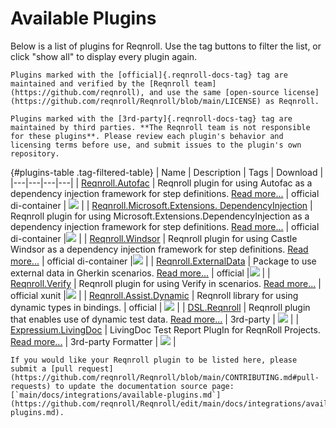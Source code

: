 # Available Plugins

Below is a list of plugins for Reqnroll. Use the tag buttons to filter the list, or click "show all" to display every plugin again.

```{important}
Plugins marked with the [official]{.reqnroll-docs-tag} tag are maintained and verified by the [Reqnroll team](https://github.com/reqnroll), and use the same [open‑source license](https://github.com/reqnroll/Reqnroll/blob/main/LICENSE) as Reqnroll.

Plugins marked with the [3rd‑party]{.reqnroll-docs-tag} tag are maintained by third parties. **The Reqnroll team is not responsible for these plugins**. Please review each plugin's behavior and licensing terms before use, and submit issues to the plugin's own repository.
```

{#plugins-table .tag-filtered-table}
| Name | Description | Tags | Download |
|---|---|---|---|
| [Reqnroll.Autofac](https://github.com/reqnroll/Reqnroll) | Reqnroll plugin for using Autofac as a dependency injection framework for step definitions. [Read more...](autofac.md) | official di-container | <a href="https://www.nuget.org/packages/Reqnroll.Autofac/">![](https://img.shields.io/nuget/v/Reqnroll.Autofac.svg)</a> |
| [Reqnroll.Microsoft.Extensions. DependencyInjection](https://github.com/reqnroll/Reqnroll) | Reqnroll plugin for using Microsoft.Extensions.DependencyInjection as a dependency injection framework for step definitions. [Read more...](dependency-injection.md) | official di-container |<a href="https://www.nuget.org/packages/Reqnroll.Microsoft.Extensions.DependencyInjection/">![](https://img.shields.io/nuget/v/Reqnroll.Microsoft.Extensions.DependencyInjection.svg)</a> |
| [Reqnroll.Windsor](https://github.com/reqnroll/Reqnroll) | Reqnroll plugin for using Castle Windsor as a dependency injection framework for step definitions. [Read more...](windsor.md) | official di-container |<a href="https://www.nuget.org/packages/Reqnroll.Windsor/">![](https://img.shields.io/nuget/v/Reqnroll.Windsor.svg)</a> |
| [Reqnroll.ExternalData](https://www.nuget.org/packages/Reqnroll.ExternalData/) | Package to use external data in Gherkin scenarios. [Read more...](https://go.reqnroll.net/doc-externaldata) | official |<a href="https://www.nuget.org/packages/Reqnroll.ExternalData/">![](https://img.shields.io/nuget/vpre/Reqnroll.ExternalData.svg)</a> |
| [Reqnroll.Verify](https://github.com/reqnroll/Reqnroll/tree/main/Plugins/Reqnroll.Verify) | Reqnroll plugin for using Verify in scenarios. [Read more...](verify.md) | official xunit |<a href="https://www.nuget.org/packages/Reqnroll.Verify/">![](https://img.shields.io/nuget/v/Reqnroll.Verify.svg)</a> |
| [Reqnroll.Assist.Dynamic](https://github.com/reqnroll/Reqnroll/tree/main/Plugins/Reqnroll.Assist.Dynamic) | Reqnroll library for using dynamic types in bindings. | official | <a href="https://www.nuget.org/packages/Assist.Dynamic/">![](https://img.shields.io/nuget/v/Reqnroll.Assist.Dynamic.svg)</a> |
| [DSL.Reqnroll](https://github.com/nowakpi/DSL.Reqnroll) | Reqnroll plugin that enables use of dynamic test data. [Read more...](https://github.com/nowakpi/DSL.Reqnroll/blob/master/README.md) | 3rd-party | <a href="https://www.nuget.org/packages/DSL.Reqnroll/">![](https://img.shields.io/nuget/v/DSL.Reqnroll.svg)</a> |
| [Expressium.LivingDoc](https://github.com/ExpressiumOSS/Expressium.LivingDoc) | LivingDoc Test Report PlugIn for ReqnRoll Projects. [Read more...](https://github.com/ExpressiumOSS/Expressium.LivingDoc/blob/main/README.md) | 3rd-party Formatter | <a href="https://www.nuget.org/packages/Expressium.LivingDoc.ReqnrollPlugin">![](https://img.shields.io/nuget/v/Expressium.LivingDoc.ReqnrollPlugin.svg)</a> |


```{note}
If you would like your Reqnroll plugin to be listed here, please submit a [pull request](https://github.com/reqnroll/Reqnroll/blob/main/CONTRIBUTING.md#pull-requests) to update the documentation source page: [`main/docs/integrations/available-plugins.md`](https://github.com/reqnroll/Reqnroll/edit/main/docs/integrations/available-plugins.md).
```
